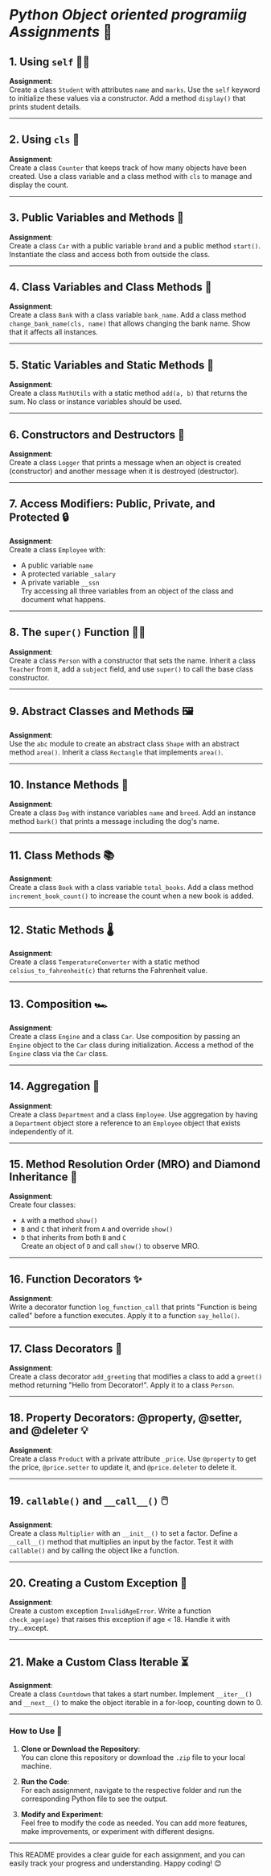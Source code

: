 # *Python Object oriented programiig Assignments* 🐍


## 1. Using `self` 🧑‍🏫
**Assignment**:  
Create a class `Student` with attributes `name` and `marks`. Use the `self` keyword to initialize these values via a constructor. Add a method `display()` that prints student details.

---

## 2. Using `cls` 🔢
**Assignment**:  
Create a class `Counter` that keeps track of how many objects have been created. Use a class variable and a class method with `cls` to manage and display the count.

---

## 3. Public Variables and Methods 🚗
**Assignment**:  
Create a class `Car` with a public variable `brand` and a public method `start()`. Instantiate the class and access both from outside the class.

---

## 4. Class Variables and Class Methods 🏦
**Assignment**:  
Create a class `Bank` with a class variable `bank_name`. Add a class method `change_bank_name(cls, name)` that allows changing the bank name. Show that it affects all instances.

---

## 5. Static Variables and Static Methods 🔢
**Assignment**:  
Create a class `MathUtils` with a static method `add(a, b)` that returns the sum. No class or instance variables should be used.

---

## 6. Constructors and Destructors 🔨
**Assignment**:  
Create a class `Logger` that prints a message when an object is created (constructor) and another message when it is destroyed (destructor).

---

## 7. Access Modifiers: Public, Private, and Protected 🔒
**Assignment**:  
Create a class `Employee` with:
- A public variable `name`
- A protected variable `_salary`
- A private variable `__ssn`  
Try accessing all three variables from an object of the class and document what happens.

---

## 8. The `super()` Function 🧑‍🎓
**Assignment**:  
Create a class `Person` with a constructor that sets the name. Inherit a class `Teacher` from it, add a `subject` field, and use `super()` to call the base class constructor.

---

## 9. Abstract Classes and Methods 🖼️
**Assignment**:  
Use the `abc` module to create an abstract class `Shape` with an abstract method `area()`. Inherit a class `Rectangle` that implements `area()`.

---

## 10. Instance Methods 🐶
**Assignment**:  
Create a class `Dog` with instance variables `name` and `breed`. Add an instance method `bark()` that prints a message including the dog's name.

---

## 11. Class Methods 📚
**Assignment**:  
Create a class `Book` with a class variable `total_books`. Add a class method `increment_book_count()` to increase the count when a new book is added.

---

## 12. Static Methods 🌡️
**Assignment**:  
Create a class `TemperatureConverter` with a static method `celsius_to_fahrenheit(c)` that returns the Fahrenheit value.

---

## 13. Composition 🏎️
**Assignment**:  
Create a class `Engine` and a class `Car`. Use composition by passing an `Engine` object to the `Car` class during initialization. Access a method of the `Engine` class via the `Car` class.

---

## 14. Aggregation 🏢
**Assignment**:  
Create a class `Department` and a class `Employee`. Use aggregation by having a `Department` object store a reference to an `Employee` object that exists independently of it.

---

## 15. Method Resolution Order (MRO) and Diamond Inheritance 💎
**Assignment**:  
Create four classes:
- `A` with a method `show()`
- `B` and `C` that inherit from `A` and override `show()`
- `D` that inherits from both `B` and `C`  
Create an object of `D` and call `show()` to observe MRO.

---

## 16. Function Decorators ✨
**Assignment**:  
Write a decorator function `log_function_call` that prints "Function is being called" before a function executes. Apply it to a function `say_hello()`.

---

## 17. Class Decorators 🎨
**Assignment**:  
Create a class decorator `add_greeting` that modifies a class to add a `greet()` method returning "Hello from Decorator!". Apply it to a class `Person`.

---

## 18. Property Decorators: @property, @setter, and @deleter 💡
**Assignment**:  
Create a class `Product` with a private attribute `_price`. Use `@property` to get the price, `@price.setter` to update it, and `@price.deleter` to delete it.

---

## 19. `callable()` and `__call__()` 🖱️
**Assignment**:  
Create a class `Multiplier` with an `__init__()` to set a factor. Define a `__call__()` method that multiplies an input by the factor. Test it with `callable()` and by calling the object like a function.

---

## 20. Creating a Custom Exception 🚨
**Assignment**:  
Create a custom exception `InvalidAgeError`. Write a function `check_age(age)` that raises this exception if age < 18. Handle it with try...except.

---

## 21. Make a Custom Class Iterable ⏳
**Assignment**:  
Create a class `Countdown` that takes a start number. Implement `__iter__()` and `__next__()` to make the object iterable in a for-loop, counting down to 0.

---

### How to Use 🚀

1. **Clone or Download the Repository**:  
   You can clone this repository or download the `.zip` file to your local machine.
   
2. **Run the Code**:  
   For each assignment, navigate to the respective folder and run the corresponding Python file to see the output.

3. **Modify and Experiment**:  
   Feel free to modify the code as needed. You can add more features, make improvements, or experiment with different designs.

---

This README provides a clear guide for each assignment, and you can easily track your progress and understanding. Happy coding! 😊
